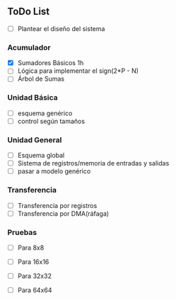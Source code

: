 ## ToDo List


- [ ] Plantear el diseño del sistema

### Acumulador

- [x] Sumadores Básicos 1h
- [ ] Lógica para implementar el sign(2*P - N)
- [ ] Árbol de Sumas

### Unidad Básica

- [ ] esquema genérico
- [ ] control según tamaños

### Unidad General

- [ ] Esquema global
- [ ] Sistema de registros/memoria de entradas y salidas
- [ ] pasar a modelo genérico

### Transferencia

- [ ] Transferencia por registros
- [ ] Transferencia por DMA(ráfaga)

### Pruebas

- [ ] Para 8x8
- [ ] Para 16x16
- [ ] Para 32x32
- [ ] Para 64x64

